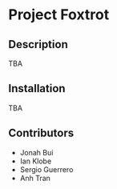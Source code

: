 # Project Foxtrot
## Description
TBA
## Installation
TBA
## Contributors
- Jonah Bui
- Ian Klobe
- Sergio Guerrero
- Anh Tran

